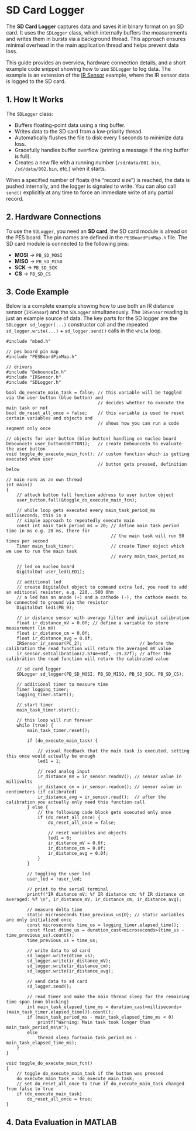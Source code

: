 # SD Card Logger

The **SD Card Logger** captures data and saves it in binary format on an SD card. It uses the `SDLogger` class, which internally buffers the measurements and writes them in bursts via a background thread. This approach ensures minimal overhead in the main application thread and helps prevent data loss.

This guide provides an overview, hardware connection details, and a short example code snippet showing how to use `SDLogger` to log data. The example is an extension of the [IR Sensor](ir_sensor.md) example, where the IR sensor data is logged to the SD card.

## 1. How It Works

The `SDLogger` class:
- Buffers floating-point data using a ring buffer.  
- Writes data to the SD card from a low‐priority thread.  
- Automatically flushes the file to disk every 1 seconds to minimize data loss.  
- Gracefully handles buffer overflow (printing a message if the ring buffer is full).  
- Creates a new file with a running number (`/sd/data/001.bin`, `/sd/data/002.bin`, etc.) when it starts.

When a specified number of floats (the “record size”) is reached, the data is pushed internally, and the logger is signaled to write. You can also call `send()` explicitly at any time to force an immediate write of any partial record.

## 2. Hardware Connections

To use the `SDLogger`, you need an **SD card**, the SD card module is alread on the PES board. The pin names are defined in the `PESBoardPinMap.h` file. The SD card module is connected to the following pins:

- **MOSI** → `PB_SD_MOSI`
- **MISO** → `PB_SD_MISO`
- **SCK**  → `PB_SD_SCK`
- **CS**   → `PB_SD_CS`

## 3. Code Example

Below is a complete example showing how to use both an IR distance sensor (`IRSensor`) and the `SDLogger` simultaneously. The `IRSensor` reading is just an example source of data. The key parts for the SD logger are the `SDLogger sd_logger(...)` constructor call and the repeated `sd_logger.write(...)` + `sd_logger.send()` calls in the `while` loop.

```
#include "mbed.h"

// pes board pin map
#include "PESBoardPinMap.h"

// drivers
#include "DebounceIn.h"
#include "IRSensor.h"
#include "SDLogger.h"

bool do_execute_main_task = false; // this variable will be toggled via the user button (blue button) and
                                   // decides whether to execute the main task or not
bool do_reset_all_once = false;    // this variable is used to reset certain variables and objects and
                                   // shows how you can run a code segment only once

// objects for user button (blue button) handling on nucleo board
DebounceIn user_button(BUTTON1);   // create DebounceIn to evaluate the user button
void toggle_do_execute_main_fcn(); // custom function which is getting executed when user
                                   // button gets pressed, definition below

// main runs as an own thread
int main()
{
    // attach button fall function address to user button object
    user_button.fall(&toggle_do_execute_main_fcn);

    // while loop gets executed every main_task_period_ms milliseconds, this is a
    // simple approach to repeatedly execute main
    const int main_task_period_ms = 20; // define main task period time in ms e.g. 20 ms, there for
                                        // the main task will run 50 times per second
    Timer main_task_timer;              // create Timer object which we use to run the main task
                                        // every main_task_period_ms

    // led on nucleo board
    DigitalOut user_led(LED1);

    // additional led
    // create DigitalOut object to command extra led, you need to add an aditional resistor, e.g. 220...500 Ohm
    // a led has an anode (+) and a cathode (-), the cathode needs to be connected to ground via the resistor
    DigitalOut led1(PB_9);

    // ir distance sensor with average filter and implicit calibration
    float ir_distance_mV = 0.0f; // define a variable to store measurement (in mV)
    float ir_distance_cm = 0.0f;
    float ir_distance_avg = 0.0f;
    IRSensor ir_sensor(PC_2);                      // before the calibration the read function will return the averaged mV value
    ir_sensor.setCalibration(2.574e+04f, -29.37f); // after the calibration the read function will return the calibrated value

    // sd card logger
    SDLogger sd_logger(PB_SD_MOSI, PB_SD_MISO, PB_SD_SCK, PB_SD_CS);

    // additional timer to measure time
    Timer logging_timer;
    logging_timer.start();

    // start timer
    main_task_timer.start();

    // this loop will run forever
    while (true) {
        main_task_timer.reset();

        if (do_execute_main_task) {

            // visual feedback that the main task is executed, setting this once would actually be enough
            led1 = 1;

            // read analog input
            ir_distance_mV = ir_sensor.readmV(); // sensor value in millivolts
            ir_distance_cm = ir_sensor.readcm(); // sensor value in centimeters (if calibrated)
            ir_distance_avg = ir_sensor.read();  // after the calibration you actually only need this function call
        } else {
            // the following code block gets executed only once
            if (do_reset_all_once) {
                do_reset_all_once = false;

                // reset variables and objects
                led1 = 0;
                ir_distance_mV = 0.0f;
                ir_distance_cm = 0.0f;
                ir_distance_avg = 0.0f;
            }
        }

        // toggling the user led
        user_led = !user_led;

        // print to the serial terminal
        printf("IR distance mV: %f IR distance cm: %f IR distance cm averaged: %f \n", ir_distance_mV, ir_distance_cm, ir_distance_avg);

        // measure delta time
        static microseconds time_previous_us{0}; // static variables are only initialized once
        const microseconds time_us = logging_timer.elapsed_time();
        const float dtime_us = duration_cast<microseconds>(time_us - time_previous_us).count();
        time_previous_us = time_us;
        
        // write data to sd card
        sd_logger.write(dtime_us);
        sd_logger.write(ir_distance_mV);
        sd_logger.write(ir_distance_cm);
        sd_logger.write(ir_distance_avg);

        // send data to sd card
        sd_logger.send();

        // read timer and make the main thread sleep for the remaining time span (non blocking)
        int main_task_elapsed_time_ms = duration_cast<milliseconds>(main_task_timer.elapsed_time()).count();
        if (main_task_period_ms - main_task_elapsed_time_ms < 0)
            printf("Warning: Main task took longer than main_task_period_ms\n");
        else
            thread_sleep_for(main_task_period_ms - main_task_elapsed_time_ms);
    }
}

void toggle_do_execute_main_fcn()
{
    // toggle do_execute_main_task if the button was pressed
    do_execute_main_task = !do_execute_main_task;
    // set do_reset_all_once to true if do_execute_main_task changed from false to true
    if (do_execute_main_task)
        do_reset_all_once = true;
}
```

## 4. Data Evaluation in MATLAB

```

```